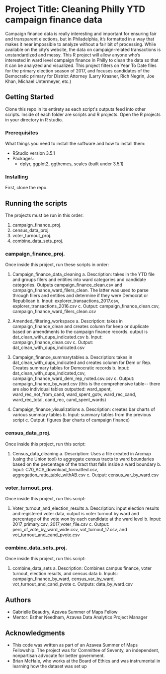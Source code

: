 # Project Title: Cleaning Philly YTD campaign finance data 
Campaign finance data is really interesting and important for ensuring fair and transparent elections, but in Philadelphia, it’s formatted in a way that makes it near impossible to analyze without a fair bit of processing. While available on the city’s website, the data on campaign-related transactions is unstandardized and messy. This R project will allow anyone who’s interested in ward level campaign finance in Philly to clean the data so that it can be analyzed and visualized. This project filters on Year To Date files for the primary election season of 2017, and focuses candidates of the Democratic primary for District Attorney (Larry Krasner, Rich Negrin, Joe Khan, Michael Untermeyer, etc.)

## Getting Started
Clone this repo in its entirety as each script's outputs feed into other scripts. Inside of each folder are scripts and R projects. Open the R projects in your directory in R studio.

### Prerequisites
What things you need to install the software and how to install them: 

* RStudio version 3.5.1
* Packages: 
  * dplyr, ggplot2, ggthemes, scales (built under 3.5.1) 

### Installing
First, clone the repo. 

## Running the scripts
The projects must be run in this order:
1. campaign_finance_proj.
2. census_data_proj.
3. voter_turnout_proj.
4. combine_data_sets_proj.

### campaign_finance_proj. 
Once inside this project, run these scripts in order: 

1. Campaign_finance_data_cleaning
  a. Description: takes in the YTD file and groups filers and entities into ward categories and candidate categories. Outputs campaign_finance_clean.csv and campaign_finance_ward_filers_clean. The latter was used to parse through filers and entities and determine if they were Democrat or Republican 
  b. Input: explorer_transactions_2017.csv, explorer_transactions_2016.csv 
  c. Output: campaign_finance_clean.csv, campaign_finance_ward_filers_clean.csv
  
2. Amended_filtering_workspace
  a. Description: takes in campaign_finance_clean and creates column for keep or duplicate based on amendments to the campaign finance records. output is dat_clean_with_dups_indicated.csv
  b. Input: campaign_finance_clean.csv
  c. Output: dat_clean_with_dups_indicated.csv

3. Campaign_finance_summarytables
  a. Description: takes in dat_clean_with_dups_indicated and creates column for Dem or Rep. Creates summary tables for Democratic records
  b. Input: dat_clean_with_dups_indicated,csv, campaign_finance_ward_dem_rep_noted.csv.csv
  c. Output: campaign_finance_by_ward.csv (this is the comprehensive table-- there are also individual tables outputted: 
ward_spent, ward_rec_not_from_cand, ward_spent_gotv, ward_rec_cand, ward_rec_total, cand_rec, cand_spent_wards) 

4. Campaign_finance_visualizations
  a. Description: creates bar charts of various summary tables 
  b. Input: summary tables from the previous script 
  c. Output: figures (bar charts of campaign finance) 

### census_data_proj. 
Once inside this project, run this script:

1. Census_data_cleaning
  a. Description: Uses a file created in Arcmap (using the Union tool) to aggregate census tracts to ward boundaries based on the percentage of the tract that falls inside a ward boundary
  b. Input: C70_ACS_download_formatted.csv, aggregation_ratio_table_withAB.csv
  c. Output: census_var_by_ward.csv

### voter_turnout_proj. 
Once inside this project, run this script:

1. Voter_turnout_and_election_results
  a. Description: input election results and registered voter data, output is voter turnout by ward and percentage of the vote won by each candidate at the ward level
  b. Input: 2017_primary.csv, 2017_voter_file.csv
  c. Output: perc_of_vote_by_ward_wide.csv, vot_turnout_17.csv, and vot_turnout_and_cand_pvote.csv

### combine_data_sets_proj.
Once inside this project, run this script:

1. combine_data_sets
  a. Description: Combines campus finance, voter turnout, election results, and census data
  b. Inputs: campaign_finance_by_ward, census_var_by_ward, vot_turnout_and_cand_pvote
  c. Outputs: data_by_ward.csv

## Authors
* Gabrielle Beaudry, Azavea Summer of Maps Fellow 
* Mentor: Esther Needham, Azavea Data Analytics Project Manager 

## Acknowledgments
* This code was written as part of an Azavea Summer of Maps Fellowship. The project was for Committee of Seventy, an independent, nonpartisan advocate for better government. 
* Brian McHale, who works at the Board of Ethics and was instrumental in learning how the dataset was set up
